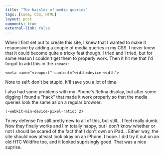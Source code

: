 ```yaml
---
title: "The hassles of media queries"
tags: [Code, CSS, HTML]
layout: post
comments: true
external-link: false
---
```


When I first set out to create this site, I knew that I wanted to make it responsive by adding a couple of media queries in my CSS. I never knew that it could become quite a tricky feat though. I tried and I tried, but for some reason I couldn't get them to properly work. Then it hit me that I'd forgot to add this in the `<head>`:

	<meta name="viewport" content="width=device-width">

Note to self: don't be stupid. It'll save you a lot of time.

I also had some problems with my iPhone's Retina display, but after some digging I found a "hack" that made it work properly so that the media queries look the same as on a regular browser:

	(-webkit-min-device-pixel-ratio: 2)

To my defense I'm still pretty new to all of this, but still... I feel really dumb. Now they finally works and I'm totally happy, but I don't know whether or not I should be scared of the fact that I don't own an iPad... Either way, the site should now atleast look okay on an iPhone. I hope. I did try it out on an old HTC Wildfire too, and it looked suprisingly good. That was a nice suprise.
